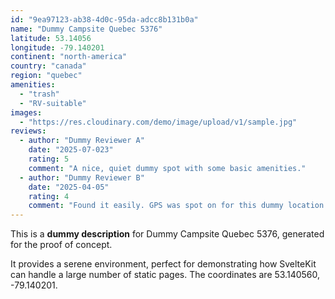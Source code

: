 ```yaml
---
id: "9ea97123-ab38-4d0c-95da-adcc8b131b0a"
name: "Dummy Campsite Quebec 5376"
latitude: 53.14056
longitude: -79.140201
continent: "north-america"
country: "canada"
region: "quebec"
amenities:
  - "trash"
  - "RV-suitable"
images:
  - "https://res.cloudinary.com/demo/image/upload/v1/sample.jpg"
reviews:
  - author: "Dummy Reviewer A"
    date: "2025-07-023"
    rating: 5
    comment: "A nice, quiet dummy spot with some basic amenities."
  - author: "Dummy Reviewer B"
    date: "2025-04-05"
    rating: 4
    comment: "Found it easily. GPS was spot on for this dummy location."
---
```


This is a **dummy description** for Dummy Campsite Quebec 5376, generated for the proof of concept.

It provides a serene environment, perfect for demonstrating how SvelteKit can handle a large number of static pages. The coordinates are 53.140560, -79.140201.
